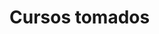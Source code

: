 # Cursos tomados

<!----Notas---->
<!----Separador de las notas---->

<!----Directorio con descripción de los programas---->
<!----Separador del directorio con descripción de los programas---->